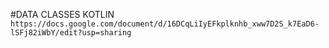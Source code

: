 #DATA CLASSES KOTLIN 
`https://docs.google.com/document/d/16DCqLiIyEFkplknhb_xww7D2S_k7EaD6-lSFj82iWbY/edit?usp=sharing`